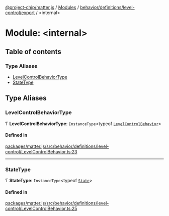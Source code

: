 [@project-chip/matter.js](../README.md) / [Modules](../modules.md) / [behavior/definitions/level-control/export](behavior_definitions_level_control_export.md) / \<internal\>

# Module: \<internal\>

## Table of contents

### Type Aliases

- [LevelControlBehaviorType](behavior_definitions_level_control_export._internal_.md#levelcontrolbehaviortype)
- [StateType](behavior_definitions_level_control_export._internal_.md#statetype)

## Type Aliases

### LevelControlBehaviorType

Ƭ **LevelControlBehaviorType**: `InstanceType`\<typeof [`LevelControlBehavior`](behavior_definitions_level_control_export.md#levelcontrolbehavior)\>

#### Defined in

[packages/matter.js/src/behavior/definitions/level-control/LevelControlBehavior.ts:23](https://github.com/project-chip/matter.js/blob/3adaded6/packages/matter.js/src/behavior/definitions/level-control/LevelControlBehavior.ts#L23)

___

### StateType

Ƭ **StateType**: `InstanceType`\<typeof [`State`](../classes/behavior_definitions_level_control_export.LevelControlServer.md#state-1)\>

#### Defined in

[packages/matter.js/src/behavior/definitions/level-control/LevelControlBehavior.ts:25](https://github.com/project-chip/matter.js/blob/3adaded6/packages/matter.js/src/behavior/definitions/level-control/LevelControlBehavior.ts#L25)
